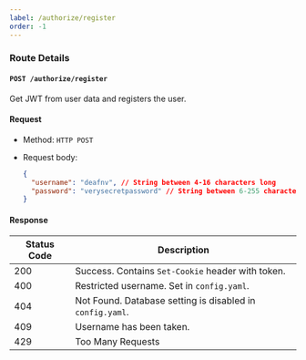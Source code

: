 ```yaml
---
label: /authorize/register
order: -1
---
```


### Route Details

#### ```POST /authorize/register```

Get JWT from user data and registers the user.

#### Request

- Method: `HTTP POST`

- Request body: 
  ``` json
  {
    "username": "deafnv", // String between 4-16 characters long
    "password": "verysecretpassword" // String between 6-255 characters long
  }
  ```

#### Response

| Status Code | Description                                               |
| ----------- | --------------------------------------------------------- |
| 200         | Success. Contains `Set-Cookie` header with token.         |
| 400         | Restricted username. Set in `config.yaml`.                |
| 404         | Not Found. Database setting is disabled in `config.yaml`. |
| 409         | Username has been taken.                                  |
| 429         | Too Many Requests                                         |